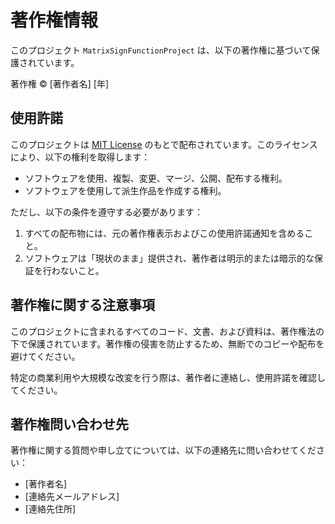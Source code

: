 # 著作権情報

このプロジェクト `MatrixSignFunctionProject` は、以下の著作権に基づいて保護されています。

著作権 © [著作者名] [年]

## 使用許諾

このプロジェクトは [MIT License](LICENSE) のもとで配布されています。このライセンスにより、以下の権利を取得します：

- ソフトウェアを使用、複製、変更、マージ、公開、配布する権利。
- ソフトウェアを使用して派生作品を作成する権利。

ただし、以下の条件を遵守する必要があります：

1. すべての配布物には、元の著作権表示およびこの使用許諾通知を含めること。
2. ソフトウェアは「現状のまま」提供され、著作者は明示的または暗示的な保証を行わないこと。

## 著作権に関する注意事項

このプロジェクトに含まれるすべてのコード、文書、および資料は、著作権法の下で保護されています。著作権の侵害を防止するため、無断でのコピーや配布を避けてください。

特定の商業利用や大規模な改変を行う際は、著作者に連絡し、使用許諾を確認してください。

## 著作権問い合わせ先

著作権に関する質問や申し立てについては、以下の連絡先に問い合わせてください：

- [著作者名]
- [連絡先メールアドレス]
- [連絡先住所]